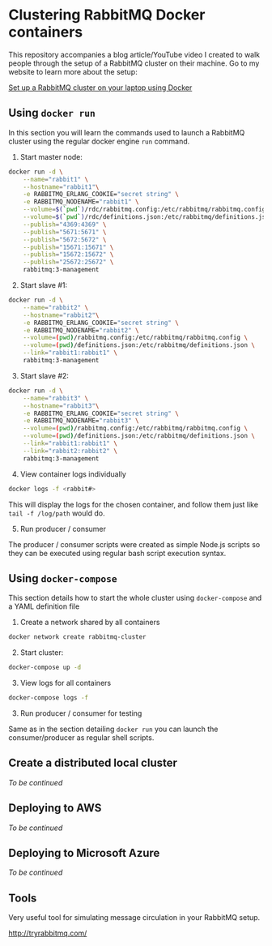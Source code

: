 # Clustering RabbitMQ Docker containers

This repository accompanies a blog article/YouTube video I created to walk people through the setup of a RabbitMQ cluster on their machine.
Go to my website to learn more about the setup:

[Set up a RabbitMQ cluster on your laptop using Docker](https://oprea.rocks/blog/set-up-a-rabbitmq-cluster-on-your-laptop-using-docker/)

## Using `docker run`

In this section you will learn the commands used to launch a RabbitMQ cluster using the regular docker engine `run` command.

1. Start master node:
```bash
docker run -d \
    --name="rabbit1" \
    --hostname="rabbit1"\
    -e RABBITMQ_ERLANG_COOKIE="secret string" \
    -e RABBITMQ_NODENAME="rabbit1" \
    --volume=$(`pwd`)/rdc/rabbitmq.config:/etc/rabbitmq/rabbitmq.config \
    --volume=$(`pwd`)/rdc/definitions.json:/etc/rabbitmq/definitions.json \
    --publish="4369:4369" \
    --publish="5671:5671" \
    --publish="5672:5672" \
    --publish="15671:15671" \
    --publish="15672:15672" \
    --publish="25672:25672" \
    rabbitmq:3-management
```
2. Start slave #1:
```bash
docker run -d \
    --name="rabbit2" \
    --hostname="rabbit2"\
    -e RABBITMQ_ERLANG_COOKIE="secret string" \
    -e RABBITMQ_NODENAME="rabbit2" \
    --volume=(pwd)/rabbitmq.config:/etc/rabbitmq/rabbitmq.config \
    --volume=(pwd)/definitions.json:/etc/rabbitmq/definitions.json \
    --link="rabbit1:rabbit1" \
    rabbitmq:3-management
```

3. Start slave #2:
```bash
docker run -d \
    --name="rabbit3" \
    --hostname="rabbit3"\
    -e RABBITMQ_ERLANG_COOKIE="secret string" \
    -e RABBITMQ_NODENAME="rabbit3" \
    --volume=(pwd)/rabbitmq.config:/etc/rabbitmq/rabbitmq.config \
    --volume=(pwd)/definitions.json:/etc/rabbitmq/definitions.json \
    --link="rabbit1:rabbit1" \
    --link="rabbit2:rabbit2" \
    rabbitmq:3-management
```

4. View container logs individually
```bash
docker logs -f <rabbit#>
```

This will display the logs for the chosen container, and follow them just like `tail -f /log/path` would do.

5. Run producer / consumer

The producer / consumer scripts were created as simple Node.js scripts so they can be executed using regular bash script execution syntax.

## Using `docker-compose`

This section details how to start the whole cluster using `docker-compose` and a YAML definition file

1. Create a network shared by all containers
```bash
docker network create rabbitmq-cluster
```

2. Start cluster:
```bash
docker-compose up -d
```

3. View logs for all containers
```bash
docker-compose logs -f
```

3. Run producer / consumer for testing

Same as in the section detailing `docker run` you can launch the consumer/producer as regular shell scripts.

## Create a distributed local cluster

*To be continued*

## Deploying to AWS

*To be continued*

## Deploying to Microsoft Azure

*To be continued*

## Tools

Very useful tool for simulating message circulation in your RabbitMQ setup.

http://tryrabbitmq.com/
